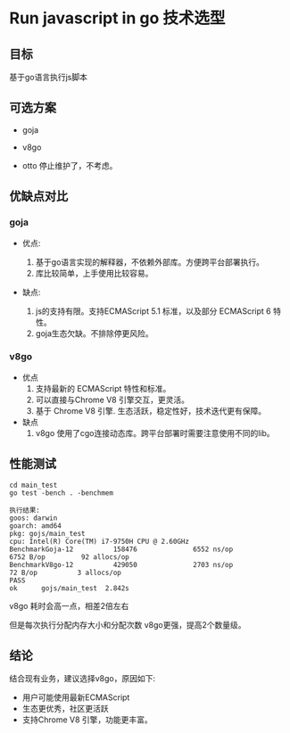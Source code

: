 # 					Run javascript in go 技术选型



## 目标

基于go语言执行js脚本



## 可选方案

* goja 

* v8go 

* otto 停止维护了，不考虑。

  

## 优缺点对比

### goja

* 优点:
  1. 基于go语言实现的解释器，不依赖外部库。方便跨平台部署执行。
  2. 库比较简单，上手使用比较容易。

* 缺点:
  1. js的支持有限。支持ECMAScript 5.1 标准，以及部分 ECMAScript 6 特性。
  2. goja生态欠缺。不排除停更风险。

### v8go

* 优点
  1. 支持最新的 ECMAScript 特性和标准。
  2. 可以直接与Chrome V8 引擎交互，更灵活。
  3. 基于 Chrome V8 引擎. 生态活跃，稳定性好，技术迭代更有保障。
* 缺点
  1. v8go 使用了cgo连接动态库。跨平台部署时需要注意使用不同的lib。



## 性能测试

```
cd main_test
go test -bench . -benchmem 

执行结果:
goos: darwin
goarch: amd64
pkg: gojs/main_test
cpu: Intel(R) Core(TM) i7-9750H CPU @ 2.60GHz
BenchmarkGoja-12          158476              6552 ns/op            6752 B/op         92 allocs/op
BenchmarkV8go-12          429050              2703 ns/op              72 B/op          3 allocs/op
PASS
ok      gojs/main_test  2.842s
```

v8go 耗时会高一点，相差2倍左右

但是每次执行分配内存大小和分配次数 v8go更强，提高2个数量级。



## 结论

结合现有业务，建议选择v8go，原因如下:

* 用户可能使用最新ECMAScript
* 生态更优秀，社区更活跃
* 支持Chrome V8 引擎，功能更丰富。











